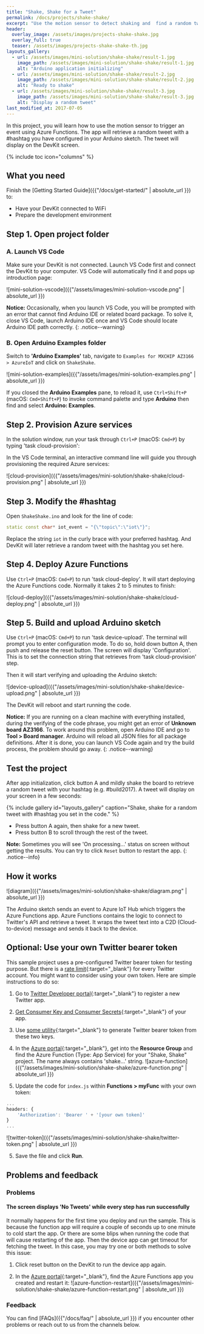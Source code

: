 ```yaml
---
title: "Shake, Shake for a Tweet"
permalink: /docs/projects/shake-shake/
excerpt: "Use the motion sensor to detect shaking and  find a random tweet with a #hashtag."
header:
  overlay_image: /assets/images/projects-shake-shake.jpg
  overlay_full: true
  teaser: /assets/images/projects-shake-shake-th.jpg
layouts_gallery:
  - url: /assets/images/mini-solution/shake-shake/result-1.jpg
    image_path: /assets/images/mini-solution/shake-shake/result-1.jpg
    alt: "Arduino application initializing"
  - url: /assets/images/mini-solution/shake-shake/result-2.jpg
    image_path: /assets/images/mini-solution/shake-shake/result-2.jpg
    alt: "Ready to shake"
  - url: /assets/images/mini-solution/shake-shake/result-3.jpg
    image_path: /assets/images/mini-solution/shake-shake/result-3.jpg
    alt: "Display a random tweet"
last_modified_at: 2017-07-05
---
```


In this project, you will learn how to use the motion sensor to trigger an event using Azure Functions. The app will retrieve a random tweet with a #hashtag you have configured in your Arduino sketch. The tweet will display on the DevKit screen.

{% include toc icon="columns" %}

## What you need

Finish the [Getting Started Guide]({{"/docs/get-started/" | absolute_url }}) to:

* Have your DevKit connected to WiFi
* Prepare the development environment

## Step 1. Open project folder

### A. Launch VS Code

Make sure your DevKit is not connected. Launch VS Code first and connect the DevKit to your computer. VS Code will automatically find it and pops up introduction page:

![mini-solution-vscode]({{"/assets/images/mini-solution-vscode.png" | absolute_url }})

**Notice:** Occasionally, when you launch VS Code, you will be prompted with an error that cannot find Arduino IDE or related board package. To solve it, close VS Code, launch Arduino IDE once and VS Code should locate Arduino IDE path correctly.
{: .notice--warning}

### B. Open Arduino Examples folder

Switch to **'Arduino Examples'** tab, navigate to `Examples for MXCHIP AZ3166 > AzureIoT` and click on `ShakeShake`.

![mini-solution-examples]({{"/assets/images/mini-solution-examples.png" | absolute_url }})

If you closed the **Arduino Examples** pane, to reload it, use `Ctrl+Shift+P` (macOS: `Cmd+Shift+P`) to invoke command palette and type **Arduino** then find and select **Arduino: Examples**.

## Step 2. Provision Azure services

In the solution window, run your task through `Ctrl+P` (macOS: `Cmd+P`) by typing 'task cloud-provision':

In the VS Code terminal, an interactive command line will guide you through provisioning the required Azure services:

![cloud-provision]({{"/assets/images/mini-solution/shake-shake/cloud-provision.png" | absolute_url }})

## Step 3. Modify the #hashtag

Open `ShakeShake.ino` and look for the line of code:

```cpp
static const char* iot_event = "{\"topic\":\"iot\"}";
```

Replace the string `iot` in the curly brace with your preferred hashtag. And DevKit will later retrieve a random tweet with the hashtag you set here.

## Step 4. Deploy Azure Functions

Use `Ctrl+P` (macOS: `Cmd+P`) to run 'task cloud-deploy'. It will start deploying the Azure Functions code. Normally it takes 2 to 5 minutes to finish:

![cloud-deploy]({{"/assets/images/mini-solution/shake-shake/cloud-deploy.png" | absolute_url }})

## Step 5. Build and upload Arduino sketch

Use `Ctrl+P` (macOS: `Cmd+P`) to run 'task device-upload'. The terminal will prompt you to enter configuration mode. To do so, hold down button A, then push and release the reset button. The screen will display 'Configuration'. This is to set the connection string that retrieves from 'task cloud-provision' step.

Then it will start verifying and uploading the Arduino sketch:

![device-upload]({{"/assets/images/mini-solution/shake-shake/device-upload.png" | absolute_url }})

The DevKit will reboot and start running the code.

**Notice:** If you are running on a clean machine with everything installed, during the verifying of the code phrase, you might get an error of **Unknown board AZ3166**. To work around this problem, open Arduino IDE and go to **Tool > Board manager**. Arduino will reload all JSON files for all package definitions. After it is done, you can launch VS Code again and try the build process, the problem should go away.
{: .notice--warning}

## Test the project

After app initialization, click button A and mildly shake the board to retrieve a random tweet with your hashtag (e.g. #build2017). A tweet will display on your screen in a few seconds:

{% include gallery id="layouts_gallery" caption="Shake, shake for a random tweet with #hashtag you set in the code." %}

- Press button A again, then shake for a new tweet.
- Press button B to scroll through the rest of the tweet.

**Note:** Sometimes you will see 'On processing...' status on screen without getting the results. You can try to click `Reset` button to restart the app.
{: .notice--info}

## How it works

![diagram]({{"/assets/images/mini-solution/shake-shake/diagram.png" | absolute_url }})

The Arduino sketch sends an event to Azure IoT Hub which triggers the Azure Functions app. Azure Functions contains the logic to connect to Twitter's API and retrieve a tweet. It wraps the tweet text into a C2D (Cloud-to-device) message and sends it back to the device.

## Optional: Use your own Twitter bearer token

This sample project uses a pre-configured Twitter bearer token for testing purpose. But there is a [rate limit](https://dev.twitter.com/rest/reference/get/search/tweets){:target="_blank"} for every Twitter account. You might want to consider using your own token. Here are simple instructions to do so:

1. Go to [Twitter Developer portal](https://dev.twitter.com/){:target="_blank"} to register a new Twitter app.

2. [Get Consumer Key and Consumer Secrets](https://support.yapsody.com/hc/en-us/articles/203068116-How-do-I-get-a-Twitter-Consumer-Key-and-Consumer-Secret-key-){:target="_blank"} of your app.

3. Use [some utility](https://gearside.com/nebula/utilities/twitter-bearer-token-generator/){:target="_blank"} to generate Twitter bearer token from these two keys.

4. In the [Azure portal](https://portal.azure.com/){:target="_blank"}, get into the **Resource Group** and find the Azure Function (Type: App Service) for your "Shake, Shake" project. The name always contains 'shake...' string.
  ![azure-function]({{"/assets/images/mini-solution/shake-shake/azure-function.png" | absolute_url }})

5. Update the code for `index.js` within **Functions > myFunc** with your own token:
  ```javascript
  ...
  headers: {
      'Authorization': 'Bearer ' + '[your own token]'
  }
  ...
  ```
  ![twitter-token]({{"/assets/images/mini-solution/shake-shake/twitter-token.png" | absolute_url }})

5. Save the file and click **Run**.


## Problems and feedback

### Problems

#### The screen displays 'No Tweets' while every step has run successfully

It normally happens for the first time you deploy and run the sample. This is because the function app will require a couple of seconds up to one minute to cold start the app. Or there are some blips when running the code that will cause restarting of the app. Then the device app can get timeout for fetching the tweet. In this case, you may try one or both methods to solve this issue:

1. Click reset button on the DevKit to run the device app again.

2. In the [Azure portal](https://portal.azure.com/){:target="_blank"}, find the Azure Functions app you created and restart it:
  ![azure-function-restart]({{"/assets/images/mini-solution/shake-shake/azure-function-restart.png" | absolute_url }})

### Feedback

You can find [FAQs]({{"/docs/faq/" | absolute_url }}) if you encounter other problems or reach out to us from the channels below.
